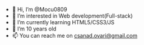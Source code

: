 - 👋 Hi, I’m @Mocu0809
- 👀 I’m interested in Web development(Full-stack)
- 🌱 I’m currently learning HTML5/CSS3/JS
- 🦌 I’m 10 years old
- 📫 You can reach me on csanad.ovari@gmail.com


